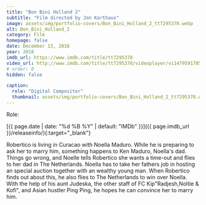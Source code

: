```yaml
---
title: "Bon Bini Holland 2"
subtitle: "Film directed by Jon Karthaus"
image: assets/img/portfolio-covers/Bon_Bini_Holland_2_tt7295378.webp
alt: Bon_Bini_Holland_2
category: Film
homepage: false
date: December 13, 2018
year: 2018
imdb_url: https://www.imdb.com/title/tt7295378
video_url: http://www.imdb.com/title/tt7295378/videoplayer/vi1479591705
# order: 0
hidden: false

caption:
  role: "Digital Compositor"
  thumbnail: assets/img/portfolio-covers/Bon_Bini_Holland_2_tt7295378.webp
---
```

Role: <span style="color:white">{{ page.caption.role | default: "N/A" }}</span>

[{{ page.date | date: "%d %B %Y" | default: "IMDb" }}]({{ page.imdb_url }}/releaseinfo/){:target="_blank"}

Robertico is living in Curacao with Noella Maduro. While he is preparing to ask her to marry him, something happens to Ken Maduro, Noella's dad. Things go wrong, and Noelle tells Robertico she wants a time-out and flies to her dad in The Netherlands. Noella has to take her fathers job in hosting an special auction together with an wealthy young man. When Robertico finds out about this, he also flies to The Netherlands to win over Noella. With the help of his aunt Judeska, the other staff of FC Kip"Radjesh,Noltie & Kofi", and Asian hustler Ping Ping, he hopes he can convince her to marry him.
